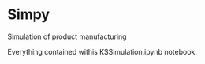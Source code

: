 # Simpy
Simulation of product manufacturing

Everything contained withis KSSimulation.ipynb notebook.
